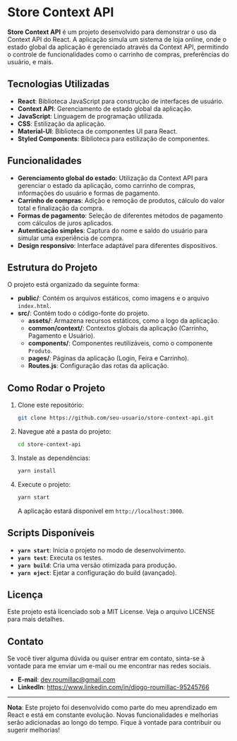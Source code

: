# Store Context API

**Store Context API** é um projeto desenvolvido para demonstrar o uso da Context API do React. A aplicação simula um sistema de loja online, onde o estado global da aplicação é gerenciado através da Context API, permitindo o controle de funcionalidades como o carrinho de compras, preferências do usuário, e mais.

## Tecnologias Utilizadas

- **React**: Biblioteca JavaScript para construção de interfaces de usuário.
- **Context API**: Gerenciamento de estado global da aplicação.
- **JavaScript**: Linguagem de programação utilizada.
- **CSS**: Estilização da aplicação.
- **Material-UI**: Biblioteca de componentes UI para React.
- **Styled Components**: Biblioteca para estilização de componentes.

## Funcionalidades

- **Gerenciamento global do estado**: Utilização da Context API para gerenciar o estado da aplicação, como carrinho de compras, informações do usuário e formas de pagamento.
- **Carrinho de compras**: Adição e remoção de produtos, cálculo do valor total e finalização da compra.
- **Formas de pagamento**: Seleção de diferentes métodos de pagamento com cálculos de juros aplicados.
- **Autenticação simples**: Captura do nome e saldo do usuário para simular uma experiência de compra.
- **Design responsivo**: Interface adaptável para diferentes dispositivos.

## Estrutura do Projeto

O projeto está organizado da seguinte forma:

- **public/**: Contém os arquivos estáticos, como imagens e o arquivo `index.html`.
- **src/**: Contém todo o código-fonte do projeto.
  - **assets/**: Armazena recursos estáticos, como a logo da aplicação.
  - **common/context/**: Contextos globais da aplicação (Carrinho, Pagamento e Usuário).
  - **components/**: Componentes reutilizáveis, como o componente `Produto`.
  - **pages/**: Páginas da aplicação (Login, Feira e Carrinho).
  - **Routes.js**: Configuração das rotas da aplicação.

## Como Rodar o Projeto

1. Clone este repositório:
   ```bash
   git clone https://github.com/seu-usuario/store-context-api.git
   ```

2. Navegue até a pasta do projeto:
   ```bash
   cd store-context-api
   ```

3. Instale as dependências:
   ```bash
   yarn install
   ```

4. Execute o projeto:
   ```bash
   yarn start
   ```

   A aplicação estará disponível em `http://localhost:3000`.

## Scripts Disponíveis

- **`yarn start`**: Inicia o projeto no modo de desenvolvimento.
- **`yarn test`**: Executa os testes.
- **`yarn build`**: Cria uma versão otimizada para produção.
- **`yarn eject`**: Ejetar a configuração do build (avançado).

## Licença

Este projeto está licenciado sob a MIT License. Veja o arquivo LICENSE para mais detalhes.

## Contato

Se você tiver alguma dúvida ou quiser entrar em contato, sinta-se à vontade para me enviar um e-mail ou me encontrar nas redes sociais.

- **E-mail**: dev.roumillac@gmail.com
- **LinkedIn**: https://www.linkedin.com/in/diogo-roumillac-95245766

---

**Nota**: Este projeto foi desenvolvido como parte do meu aprendizado em React e está em constante evolução. Novas funcionalidades e melhorias serão adicionadas ao longo do tempo. Fique à vontade para contribuir ou sugerir melhorias!

